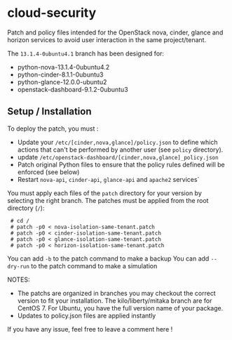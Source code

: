 # cloud-security

Patch and policy files intended for the OpenStack nova, cinder, glance and
horizon services to avoid user interaction in the same project/tenant.

The `13.1.4-0ubuntu4.1` branch has been designed for:

* python-nova-13.1.4-0ubuntu4.2
* python-cinder-8.1.1-0ubuntu3
* python-glance-12.0.0-ubuntu2
* openstack-dashboard-9.1.2-0ubuntu3

## Setup / Installation

To deploy the patch, you must :

 * Update your `/etc/[cinder,nova,glance]/policy.json` to define which actions
   that can't be performed by another user (see `policy` directory).
 * update `/etc/openstack-dashboard/[cinder,nova,glance]_policy.json`
 * Patch original Python files to ensure that the policy rules defined will be
   enforced (see below)
 * Restart `nova-api`, `cinder-api`,
   `glance-api` and `apache2` services`

You must apply each files of the `patch` directory for your version by selecting the right branch. The patches must be applied from the root directory (```/```):

```
 # cd /
 # patch -p0 < nova-isolation-same-tenant.patch
 # patch -p0 < cinder-isolation-same-tenant.patch
 # patch -p0 < glance-isolation-same-tenant.patch
 # patch -p0 < horizon-isolation-same-tenant.patch
```
You can add `-b` to the patch command to make a backup
You can add `--dry-run` to the patch command to make a simulation

NOTES:

 * The patchs are organized in branches you may checkout the correct
   version to fit your installation. The kilo/liberty/mitaka branch are
   for CentOS 7. For Ubuntu, you have the full version name of your package.
 * Updates to policy.json files are applied instantly

If you have any issue, feel free to leave a comment here !
